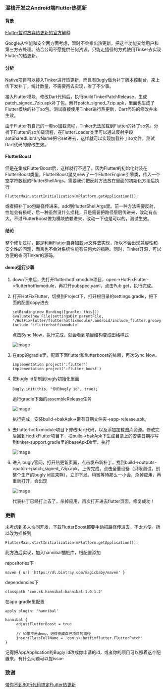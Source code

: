 ### 混栈开发之Android端Flutter热更新



#### 背景
[Flutter暂时放弃热更新的官方解释](https://github.com/flutter/flutter/issues/14330#issuecomment-485565194)

Google从性能和安全两方面考虑，暂时不会推出热更新，把这个功能交给用户和第三方去处理。结合公司不愿提供任何资源，只能走捷径的方式使用Tinker去实现Flutter的热更新。

#### 分析
Native项目可以接入Tinker进行热更新，而且有Bugly做为补丁版本控制台，来上传下发补丁，统计数量，不需要再去实现，省了不少事。

接入Flutter模块，修改Dart代码后，执行buildTinkerPatchRelease，生成patch\_signed\_7zip.apk补丁包，解开patch\_signed\_7zip.apk，里面也生成了Flutter模块的补丁so包。测试直接使用Tinker进行热更新，Dart代码的修改并未生效。

由于Flutter有自己的一套so加载流程，Tinker无法加载到Flutter的补丁so包。分析下Flutter的so加载流程，在FlutterLoader类里可以通过反射字段aotSharedLibraryName把它set进去，这样就可以实现加载补丁so文件，测试Dart代码的修改生效。

#### FlutterBoost
但是在集成FlutterBoost后，这样就行不通了。因为Flutter的初始化封装在FlutterBoost类里，FlutterBoost里又new了一个FlutterEngine引擎类，传入一个空字符数组的FlutterShellArgs。需要我们把反射方法放在里面的初始化方法后执行

```FlutterMain.startInitialization(mPlatform.getApplication());```

或者把补丁so包路径传进来，add到flutterShellArgs里。前一种方法需要反射，性能会有损耗，后一种虽然没什么损耗，只是需要把路径层层传进来，改动有点大。不过FlutterBoost做为模块依赖进来，改动一下也是可以的，测试生效。

#### 结论
整个修复过程，都是利用Flutter自身加载so文件去实现，所以不会出现兼容性和安全性的问题，而且也不会对系统性能有任何大的损耗。同时，Tinker开源，可以方便的查阅Tinker的源码。



#### demo运行步骤
1. down下来后，先打开flutterhotfixmodule项目，open->HotFixFlutter->flutterhotfixmodule，再打开pubspec.yaml，点击Pub get，执行完成。

2. 打开HotFixFlutter，切换到Project下，打开根目录的settings.gradle，把下面的配置copy进去

	```
	setBinding(new Binding([gradle: this]))
	evaluate(new File(settingsDir.parentFile, '/HotFixFlutter/flutterhotfixmodule/.android/include_flutter.groovy'))
	include ':flutterhotfixmodule'
	```
	点击Sync Now，执行完成，就会看到项目结构变成田格样式
	
	![image](https://github.com/magicbaby810/HotfixFlutter/blob/master/screenshot/QQ20200624-180051@2x.png)
	
3. 在app的gradle里，配置下面flutter和flutterboost的依赖，再次Sync Now。
 
	```
	implementation project(':flutter')
	implementation project(':flutter_boost')
   ```
   
  
  
4. 把bugly id复制到bugly初始化里面

	```
	Bugly.init(this, "你的bugly id", true);
	``` 
	运行gradle下面的assembleRelease任务
	
	
	![image](https://github.com/magicbaby810/HotfixFlutter/screenshot/QQ20200624-183519@2x.png)
	
	执行完成，安装build->bakApk->带有日期文件夹->app-release.apk。
	
5. 去flutterhotfixmodule项目下修改dart代码，以及添加加载图片资源。修改完后回到HotfixFlutter项目下，把build->bakApk下生成目录上的安装日期抄写到tinker-support.gradle里的baseApkDir里。执行

	![image](https://github.com/magicbaby810/HotfixFlutter/blob/master/screenshot/QQ20200624-184708@2x.png)
	
6. 进入	bugly官网，打开热更新页面，点击发布新补丁，找到build->outputs->patch->patch_signed_7zip.apk，上传完成，点击全量设备（只限测试，别整个生产的bugly id进来啊），立即下发。稍微等待那么一小会，杀掉应用，再重新打开，会出现
	
	![image](https://github.com/magicbaby810/HotfixFlutter/blob/master/screenshot/QQ20200624-191212@2x.png)
	
	代表补丁已经打上去了，杀掉应用，再次打开进去flutter页面，修复成功！

### 更新
未考虑到多人协同开发，下载FlutterBoost都要手动把路径传进去，不太方便。所以改为插桩到

```
FlutterMain.startInitialization(mPlatform.getApplication());
```

此方法后实现，加入hannibal插桩库，根配置添加  

repositories下

```
maven { url 'https://dl.bintray.com/magicbaby/maven' }

```

dependencies下

```
classpath 'com.sk.hannibal:hannibal:1.0.1.2'
```
  
在app gradle里配置  
  
```  
apply plugin: 'hannibal'
	
hannibal {
	 adjustFlutterBoost = true
	 
	 // 如果不是demo，记得换成自己项目的路径
	 insertClassFullName = 'com.sk.hotfixflutter.FlutterPatch' 
}
```
记得把AppApplication的Bugly id改成你申请的id，或者你的项目可以照着这个配置来，有什么问题可以提issue

### 致谢
[带你不到80行代码搞定Flutter热更新](https://cloud.tencent.com/developer/article/1531498)
	






